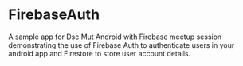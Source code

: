 # FirebaseAuth
A sample app for Dsc Mut Android with Firebase meetup session demonstrating the use of Firebase Auth to authenticate users in your android app and Firestore to store user account details.
